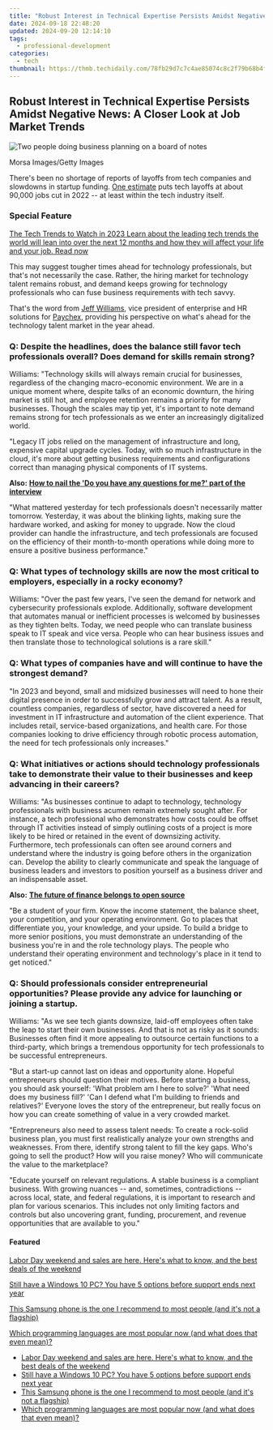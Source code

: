 ```yaml
---
title: "Robust Interest in Technical Expertise Persists Amidst Negative News: A Closer Look at Job Market Trends"
date: 2024-09-18 22:48:20
updated: 2024-09-20 12:14:10
tags:
  - professional-development
categories:
  - tech
thumbnail: https://thmb.techidaily.com/78fb29d7c7c4ae85074c8c2f79b68b4f70a9669265731b5b69e7c1930c88f0f9.jpg
---
```


## Robust Interest in Technical Expertise Persists Amidst Negative News: A Closer Look at Job Market Trends

![Two people doing business planning on a board of notes](https://www.zdnet.com/a/img/resize/c3a69e3849869040fae60bdf6d4f990278b5632f/2022/09/15/1ce0b123-a357-4d0e-b47a-fb01e292127f/business-planning.jpg?auto=webp&width=1280)

Morsa Images/Getty Images

There's been no shortage of reports of layoffs from tech companies and slowdowns in startup funding. [One estimate](https://www.visualcapitalist.com/visualizing-tech-company-layoffs-in-2022/) puts tech layoffs at about 90,000 jobs cut in 2022 -- at least within the tech industry itself. 

### Special Feature

[The Tech Trends to Watch in 2023 Learn about the leading tech trends the world will lean into over the next 12 months and how they will affect your life and your job.  Read now](https://www.zdnet.com/topic/the-tech-trends-to-watch-in-2023/)

This may suggest tougher times ahead for technology professionals, but that's not necessarily the case. Rather, the hiring market for technology talent remains robust, and demand keeps growing for technology professionals who can fuse business requirements with tech savvy. 

That's the word from [Jeff Williams](https://www.paychex.com/newsroom/executive-bios/jeff-williams), vice president of enterprise and HR solutions for [Paychex](https://www.paychex.com/), providing his perspective on what's ahead for the technology talent market in the year ahead. 

### Q: Despite the headlines, does the balance still favor tech professionals overall? Does demand for skills remain strong?

Williams: "Technology skills will always remain crucial for businesses, regardless of the changing macro-economic environment. We are in a unique moment where, despite talks of an economic downturn, the hiring market is still hot, and employee retention remains a priority for many businesses. Though the scales may tip yet, it's important to note demand remains strong for tech professionals as we enter an increasingly digitalized world.

"Legacy IT jobs relied on the management of infrastructure and long, expensive capital upgrade cycles. Today, with so much infrastructure in the cloud, it's more about getting business requirements and configurations correct than managing physical components of IT systems.

**Also:** [**How to nail the 'Do you have any questions for me?' part of the interview**](https://www.zdnet.com/education/professional-development/how-to-nail-the-do-you-have-any-questions-for-me-part-of-the-interview/)  
  
"What mattered yesterday for tech professionals doesn't necessarily matter tomorrow. Yesterday, it was about the blinking lights, making sure the hardware worked, and asking for money to upgrade. Now the cloud provider can handle the infrastructure, and tech professionals are focused on the efficiency of their month-to-month operations while doing more to ensure a positive business performance."  

### Q: What types of technology skills are now the most critical to employers, especially in a rocky economy?

Williams: "Over the past few years, I've seen the demand for network and cybersecurity professionals explode. Additionally, software development that automates manual or inefficient processes is welcomed by businesses as they tighten belts. Today, we need people who can translate business speak to IT speak and vice versa. People who can hear business issues and then translate those to technological solutions is a rare skill."  

### Q: What types of companies have and will continue to have the strongest demand?

"In 2023 and beyond, small and midsized businesses will need to hone their digital presence in order to successfully grow and attract talent. As a result, countless companies, regardless of sector, have discovered a need for investment in IT infrastructure and automation of the client experience. That includes retail, service-based organizations, and health care. For those companies looking to drive efficiency through robotic process automation, the need for tech professionals only increases."  

### Q: What initiatives or actions should technology professionals take to demonstrate their value to their businesses and keep advancing in their careers?

Williams: "As businesses continue to adapt to technology, technology professionals with business acumen remain extremely sought after. For instance, a tech professional who demonstrates how costs could be offset through IT activities instead of simply outlining costs of a project is more likely to be hired or retained in the event of downsizing activity. Furthermore, tech professionals can often see around corners and understand where the industry is going before others in the organization can. Develop the ability to clearly communicate and speak the language of business leaders and investors to position yourself as a business driver and an indispensable asset.

**Also:** [**The future of finance belongs to open source**](https://www.zdnet.com/finance/the-future-of-finance-belongs-to-open-source/)  
  
"Be a student of your firm. Know the income statement, the balance sheet, your competition, and your operating environment. Go to places that differentiate you, your knowledge, and your upside. To build a bridge to more senior positions, you must demonstrate an understanding of the business you're in and the role technology plays. The people who understand their operating environment and technology's place in it tend to get noticed."  

### Q: Should professionals consider entrepreneurial opportunities? Please provide any advice for launching or joining a startup.

Williams: "As we see tech giants downsize, laid-off employees often take the leap to start their own businesses. And that is not as risky as it sounds: Businesses often find it more appealing to outsource certain functions to a third-party, which brings a tremendous opportunity for tech professionals to be successful entrepreneurs.

"But a start-up cannot last on ideas and opportunity alone. Hopeful entrepreneurs should question their motives. Before starting a business, you should ask yourself: 'What problem am I here to solve?' 'What need does my business fill?' 'Can I defend what I'm building to friends and relatives?' Everyone loves the story of the entrepreneur, but really focus on how you can create something of value in a very crowded market.

"Entrepreneurs also need to assess talent needs: To create a rock-solid business plan, you must first realistically analyze your own strengths and weaknesses. From there, identify strong talent to fill the key gaps. Who's going to sell the product? How will you raise money? Who will communicate the value to the marketplace?  
  
"Educate yourself on relevant regulations. A stable business is a compliant business. With growing nuances -- and, sometimes, contradictions -- across local, state, and federal regulations, it is important to research and plan for various scenarios. This includes not only limiting factors and controls but also uncovering grant, funding, procurement, and revenue opportunities that are available to you."

#### Featured

[Labor Day weekend and sales are here. Here's what to know, and the best deals of the weekend](https://www.zdnet.com/article/labor-day-deals-everything-to-know-08-31-2024/ "Labor Day weekend and sales are here. Here's what to know, and the best deals of the weekend")

[Still have a Windows 10 PC? You have 5 options before support ends next year](https://www.zdnet.com/article/still-have-a-windows-10-pc-you-have-5-options-before-support-ends-next-year/ "Still have a Windows 10 PC? You have 5 options before support ends next year")

[This Samsung phone is the one I recommend to most people (and it's not a flagship)](https://www.zdnet.com/article/this-samsung-phone-is-the-one-i-recommend-to-most-people-and-its-not-a-flagship/ "This Samsung phone is the one I recommend to most people (and it's not a flagship)")

[Which programming languages are most popular now (and what does that even mean)?](https://www.zdnet.com/article/the-most-popular-programming-languages-in-2024-and-what-that-even-means/ "Which programming languages are most popular now (and what does that even mean)?")

* [Labor Day weekend and sales are here. Here's what to know, and the best deals of the weekend](https://www.zdnet.com/article/labor-day-deals-everything-to-know-08-31-2024/ "Labor Day weekend and sales are here. Here's what to know, and the best deals of the weekend")
* [Still have a Windows 10 PC? You have 5 options before support ends next year](https://www.zdnet.com/article/still-have-a-windows-10-pc-you-have-5-options-before-support-ends-next-year/ "Still have a Windows 10 PC? You have 5 options before support ends next year")
* [This Samsung phone is the one I recommend to most people (and it's not a flagship)](https://www.zdnet.com/article/this-samsung-phone-is-the-one-i-recommend-to-most-people-and-its-not-a-flagship/ "This Samsung phone is the one I recommend to most people (and it's not a flagship)")
* [Which programming languages are most popular now (and what does that even mean)?](https://www.zdnet.com/article/the-most-popular-programming-languages-in-2024-and-what-that-even-means/ "Which programming languages are most popular now (and what does that even mean)?")

<ins class="adsbygoogle"
     style="display:block"
     data-ad-format="autorelaxed"
     data-ad-client="ca-pub-7571918770474297"
     data-ad-slot="1223367746"></ins>



<ins class="adsbygoogle"
     style="display:block"
     data-ad-client="ca-pub-7571918770474297"
     data-ad-slot="8358498916"
     data-ad-format="auto"
     data-full-width-responsive="true"></ins>
